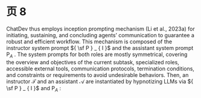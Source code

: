 # 页 8
ChatDev thus employs inception prompting mechanism (Li et al., 2023a) for initiating, sustaining, and concluding agents’ communication to guarantee a robust and efficient workflow. This mechanism is composed of the instructor system prompt ${ \sf P } _ { I }$ and the assistant system prompt $\mathsf { P } _ { A }$ . The system prompts for both roles are mostly symmetrical, covering the overview and objectives of the current subtask, specialized roles, accessible external tools, communication protocols, termination conditions, and constraints or requirements to avoid undesirable behaviors. Then, an instructor $\mathcal { T }$ and an assistant $\mathcal { A }$ are instantiated by hypnotizing LLMs via ${ \sf P } _ { I }$ and $\mathsf { P } _ { A }$ :